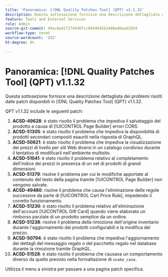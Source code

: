 ```yaml
---
title: 'Panoramica: [!DNL Quality Patches Tool] (QPT) v1.1.32'
description: Questa sottosezione fornisce una descrizione dettagliata dei problemi risolti dalle patch disponibili in  [!DNL Quality Patches Tool] (QPT) v1.1.32.
feature: Tools and External Services
role: Admin
source-git-commit: 49ac8ad1f174546fcc0454645b2480a40ead2924
workflow-type: tm+mt
source-wordcount: '252'
ht-degree: 0%

---
```


# Panoramica: [!DNL Quality Patches Tool] (QPT) v1.1.32

Questa sottosezione fornisce una descrizione dettagliata dei problemi risolti dalle patch disponibili in [!DNL Quality Patches Tool] (QPT) v1.1.32.

QPT v1.1.32 include le seguenti patch:

1. **ACSD-49628**: è stato risolto il problema che impediva il salvataggio del prodotto a causa di [!UICONTROL Page Builder] errori CORS.
1. **ACSD-51305**: è stato risolto il problema che impediva la disponibilità di prodotti secondari compositi esauriti nella risposta di GraphQL.
1. **ACSD-50621**: è stato risolto il problema che impediva la visualizzazione dei prezzi di livello per siti Web diversi in un catalogo condiviso durante il tentativo di modificarli nell&#39;ambiente multisito.
1. **ACSD-51041**: è stato risolto il problema relativo al completamento dell&#39;indice dei prezzi in presenza di un set di prodotti di grandi dimensioni.
1. **ACSD-51379**: risolve il problema per cui le modifiche apportate al contenuto del testo della pagina tramite [!UICONTROL Page Builder] non vengono salvate.
1. **ACSD-49480**: risolve il problema che causa l&#39;eliminazione delle regole successive da parte di [!UICONTROL Cart Price Rule], impedendo il corretto funzionamento.
1. **ACSD-51230**: è stato risolto il problema relativo all&#39;eliminazione dell&#39;account [!UICONTROL Gift Card] quando viene elaborato un rimborso parziale di un prodotto semplice da un ordine.
1. **ACSD-51238**: risolve il problema della rimozione dell&#39;origine inventario durante l&#39;aggiornamento dei prodotti configurabili e la modifica del prezzo.
1. **ACSD-50794**: è stato risolto il problema che impediva l&#39;aggiornamento dei dettagli del messaggio regalo o del pacchetto regalo nel database durante la rimozione tramite GraphQL.
1. **ACSD-51528**: è stato risolto il problema che causava un comportamento diverso da quello previsto nella formattazione di `snake_case`.

Utilizza il menu a sinistra per passare a una pagina patch specifica.
